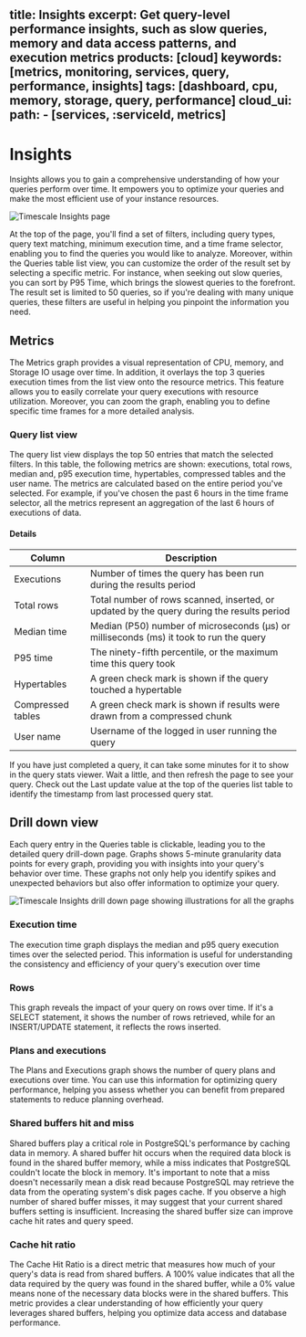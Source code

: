 title: Insights
excerpt: Get query-level performance insights, such as slow queries, memory and data access patterns, and execution metrics
products: [cloud]
keywords: [metrics, monitoring, services, query, performance, insights]
tags: [dashboard, cpu, memory, storage, query, performance]
cloud_ui:
    path:
        - [services, :serviceId, metrics]
---

# Insights

Insights allows you to gain a comprehensive understanding of how your queries perform over time. It empowers you to optimize your queries and make the most efficient use of your instance resources.

<img class="main-content__illustration"
    width={1375} height={944}
    src="https://assets.timescale.com/docs/images/insights_overview.png"
    alt="Timescale Insights page"/>

At the top of the page, you'll find a set of filters, including query types, query text matching, minimum execution time, and a time frame selector, enabling you to find the queries you would like to analyze. Moreover, within the Queries table list view, you can customize the order of the result set by selecting a specific metric. For instance, when seeking out slow queries, you can sort by P95 Time, which brings the slowest queries to the forefront. The result set is limited to 50 queries, so if you're dealing with many unique queries, these filters are useful in helping you pinpoint the information you need.


## Metrics

The Metrics graph provides a visual representation of CPU, memory, and Storage IO usage over time. In addition, it overlays the top 3 queries execution times from the list view onto the resource metrics. This feature allows you to easily correlate your query executions with resource utilization. Moreover, you can zoom the graph, enabling you to define specific time frames for a more detailed analysis.


### Query list view

The query list view displays the top 50 entries that match the selected filters. In this table, the following metrics are shown: executions, total rows, median and, p95 execution time, hypertables, compressed tables and the user name. The metrics are calculated based on the entire period you've selected. For example, if you've chosen the past 6 hours in the time frame selector, all the metrics represent an aggregation of the last 6 hours of executions of data.

#### Details
|Column|Description|
|-|-|
|Executions|Number of times the query has been run during the results period|
|Total rows|Total number of rows scanned, inserted, or updated by the query during the results period|
|Median time|Median (P50) number of microseconds (µs) or milliseconds (ms) it took to run the query|
|P95 time|The ninety-fifth percentile, or the maximum time this query took|
|Hypertables|A green check mark is shown if the query touched a hypertable|
|Compressed tables|A green check mark is shown if results were drawn from a compressed chunk|
|User name|Username of the logged in user running the query|


<Highlight type="note">
If you have just completed a query, it can take some minutes for it to show
in the query stats viewer. Wait a little, and then refresh the page to see your
query. Check out the Last update value at the top of the queries list table to identify the timestamp from last processed query stat.
</Highlight>


## Drill down view

Each query entry in the Queries table is clickable, leading you to the detailed query drill-down page. Graphs shows 5-minute granularity data points for every graph, providing you with insights into your query's behavior over time. These graphs not only help you identify spikes and unexpected behaviors but also offer information to optimize your query.

<img class="main-content__illustration"
    width={1375} height={944}
    src="https://assets.timescale.com/docs/images/drill_down_view.png"
    alt="Timescale Insights drill down page showing illustrations for all the graphs"/>

### Execution time

The execution time graph displays the median and p95 query execution times over the selected period. This information is useful for understanding the consistency and efficiency of your query's execution over time


### Rows

This graph reveals the impact of your query on rows over time. If it's a SELECT statement, it shows the number of rows retrieved, while for an INSERT/UPDATE statement, it reflects the rows inserted.

### Plans and executions

The Plans and Executions graph shows the number of query plans and executions over time. You can use this information for optimizing query performance, helping you assess whether you can benefit from prepared statements to reduce planning overhead.

### Shared buffers hit and miss

Shared buffers play a critical role in PostgreSQL's performance by caching data in memory. A shared buffer hit occurs when the required data block is found in the shared buffer memory, while a miss indicates that PostgreSQL couldn't locate the block in memory. It's important to note that a miss doesn't necessarily mean a disk read because PostgreSQL may retrieve the data from the operating system's disk pages cache. If you observe a high number of shared buffer misses, it may suggest that your current shared buffers setting is insufficient. Increasing the shared buffer size can improve cache hit rates and query speed.

### Cache hit ratio

The Cache Hit Ratio is a direct metric that measures how much of your query's data is read from shared buffers. A 100% value indicates that all the data required by the query was found in the shared buffer, while a 0% value means none of the necessary data blocks were in the shared buffers. This metric provides a clear understanding of how efficiently your query leverages shared buffers, helping you optimize data access and database performance.